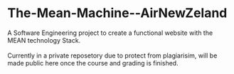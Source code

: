 # The-Mean-Machine--AirNewZeland
A Software Engineering project to create a functional website with the MEAN technology Stack. </br> </br>
Currently in a private reposetory due to protect from plagiarisim, will be made public here once the course and grading is finished.
